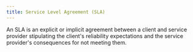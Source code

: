 ```yaml
---
title: Service Level Agreement (SLA)
---
```

An SLA is an explicit or implicit agreement between a client and service provider stipulating the client's reliability expectations and the service provider's consequences for not meeting them. 